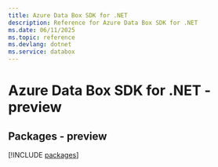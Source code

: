 ```yaml
---
title: Azure Data Box SDK for .NET
description: Reference for Azure Data Box SDK for .NET
ms.date: 06/11/2025
ms.topic: reference
ms.devlang: dotnet
ms.service: databox
---
```

# Azure Data Box SDK for .NET - preview
## Packages - preview
[!INCLUDE [packages](data-box-index.md)]